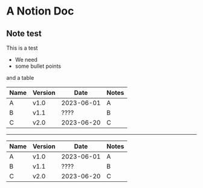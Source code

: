 # A Notion Doc

## Note test

This is a test
- We need 
- some bullet points

and a table


| Name | Version | Date       | Notes |
|------|---------|------------|-------|
| A    | v1.0    | 2023-06-01 | A     |
| B    | v1.1    | ????       | B     |
| C    | v2.0    | 2023-06-20 | C     |

---

| Name | Version | Date       | Notes |
|------|---------|------------|-------|
| A    | v1.0    | 2023-06-01 | A     |
| B    | v1.1    | ????       | B     |
| C    | v2.0    | 2023-06-20 | C     |